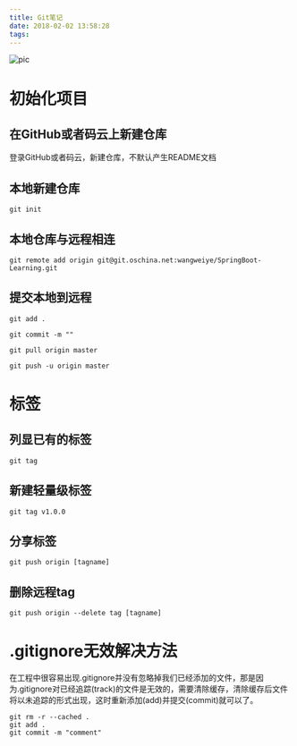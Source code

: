 ```yaml
---
title: Git笔记
date: 2018-02-02 13:58:28
tags:
---
```


![pic](http://www.wailian.work/images/2018/02/06/e58c7755f88b1e0ad82a30100cd3f781e3fe8f5970ada-GGAkXt_fw658.jpg)

# 初始化项目

## 在GitHub或者码云上新建仓库

登录GitHub或者码云，新建仓库，不默认产生README文档

## 本地新建仓库

```
git init
```

## 本地仓库与远程相连

```
git remote add origin git@git.oschina.net:wangweiye/SpringBoot-Learning.git
```

## 提交本地到远程

```
git add .

git commit -m ""

git pull origin master

git push -u origin master
```

# 标签

## 列显已有的标签

```
git tag
```

## 新建轻量级标签

```
git tag v1.0.0
```

## 分享标签

```
git push origin [tagname]
```

## 删除远程tag

```
git push origin --delete tag [tagname]
```

# .gitignore无效解决方法

在工程中很容易出现.gitignore并没有忽略掉我们已经添加的文件，那是因为.gitignore对已经追踪(track)的文件是无效的，需要清除缓存，清除缓存后文件将以未追踪的形式出现，这时重新添加(add)并提交(commit)就可以了。

```
git rm -r --cached .
git add .
git commit -m "comment"
```
